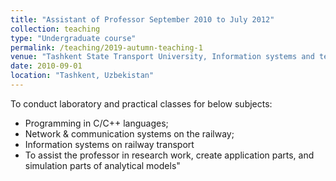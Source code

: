 ```yaml
---
title: "Assistant of Professor September 2010 to July 2012"
collection: teaching
type: "Undergraduate course"
permalink: /teaching/2019-autumn-teaching-1
venue: "Tashkent State Transport University, Information systems and technologies in transport"
date: 2010-09-01
location: "Tashkent, Uzbekistan"
---
```


To conduct laboratory and practical classes for below subjects:

- Programming in C/C++ languages;
- Network & communication systems on the railway;
- Information systems on railway transport
- To assist the professor in research work, create application parts, and simulation parts of analytical models"